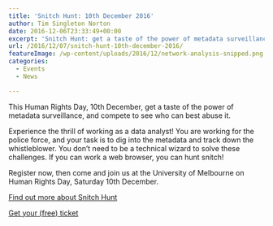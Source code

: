 ```yaml
---
title: 'Snitch Hunt: 10th December 2016'
author: Tim Singleton Norton
date: 2016-12-06T23:33:49+00:00
excerpt: 'Snitch Hunt: get a taste of the power of metadata surveillance, and compete to see who can best abuse it.'
url: /2016/12/07/snitch-hunt-10th-december-2016/
featureImage: /wp-content/uploads/2016/12/network-analysis-snipped.png
categories:
  - Events
  - News

---
```

<p class="normal">
  This Human Rights Day, 10th December, get a taste of the power of metadata surveillance, and compete to see who can best abuse it.
</p>

<p class="normal">
  Experience the thrill of working as a data analyst! You are working for the police force, and your task is to dig into the metadata and track down the whistleblower. You don&#8217;t need to be a technical wizard to solve these challenges. If you can work a web browser, you can hunt snitch!
</p>

<p class="normal">
  Register now, then come and join us at the University of Melbourne on Human Rights Day, Saturday 10th December.
</p>

<p class="normal">
  <a href="https://snitchhunt.org/">Find out more about Snitch Hunt</a>
</p>

<p class="normal">
  <a href="https://hack-for-privacy-snitch-hunt.eventbrite.com/">Get your (free) ticket</a>
</p>